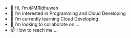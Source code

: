 - 👋 Hi, I’m @MRidhuwan
- 👀 I’m interested in Programming and Cloud Developing
- 🌱 I’m currently learning Cloud Developing
- 💞️ I’m looking to collaborate on ...
- 📫 How to reach me ...

<!---
MRidhuwan/MRidhuwan is a ✨ special ✨ repository because its `README.md` (this file) appears on your GitHub profile.
You can click the Preview link to take a look at your changes.
--->
